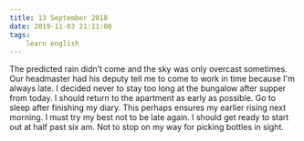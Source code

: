 ```yaml
---
title: 13 September 2018
date: 2019-11-03 21:11:00
tags:
    learn english
---
```


The predicted rain didn’t come and the sky was only overcast sometimes. 
Our headmaster had his deputy tell me to come to work in time because I'm always late. I decided never to stay too long at the bungalow after supper from today. I should return to the apartment as early as possible. Go to sleep after finishing my diary. This perhaps ensures my earlier rising next morning. I must try my best not to be late again. I should get ready to start out at half past six am. Not to stop on my way for picking bottles in sight.    
 